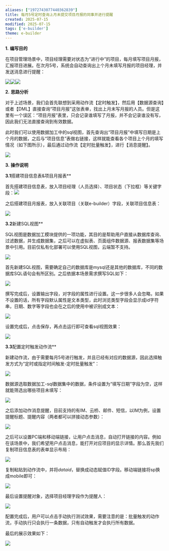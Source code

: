 ```yaml
---
aliases: ["1972743077440362839"]
title: 每月5号定时查询上月未提交项目月报的同事并进行提醒
created: 2025-07-15
modified: 2025-07-15
tags: ['e-builder']
theme: e-builder
---
```


**1.** **编写目的**

在项目管理场景中，项目经理需要对状态为“进行中”的项目，每月填写项目月报，汇报项目进展。在次月5号，系统会自动查询出上个月未填写月报的项目经理，并发送消息进行提醒：

![](3afc37fd3ae69c2d1331299bdf9ac847.jpg)![](07f5e30190efdd3504954a72b8678b39.jpg)![](2b3b42b6433009882a8f8a84e1807dbe.jpg)

**2.** **思路分析**

对于上述场景，我们会首先联想到采用动作流【定时触发】，然后用【数据源查询】或者【DML】直接查询“项目月报”这张表单，找出上月未写月报的人员。但是这里有一个误区：“项目月报”表里，只会记录谁填写了月报，并不会记录谁没有写，因此我们无法直接查询到有效数据。

此时我们可以使用数据加工中的sql视图，首先查询出“项目月报”中填写日期是上个月的数据，之后与“项目信息”表做右链接，这样就能查看各个项目上个月的填写情况（如下图所示），最后通过动作流【定时批量触发】，进行【消息提醒】。

![](7ea982039d2e16e02a083e7f71dd0644.jpg)

**3.** **操作说明**

**3.1**搭建项目信息表&项目月报表**

首先搭建项目信息表，放入项目经理（人员选择）、项目状态（下拉框）等关键字段：![](b9a957de1de14ed0cd16f757f4f2c77b.jpg)

之后搭建项目月报表，放入关联项目（关联e-builder）字段，关联项目信息表：

![](17587e8e72640e79ed374f00ac360588.jpg)

**3.2**新建SQL视图**

SQL视图是数据加工模块提供的一项功能，其目的是帮助用户直接从数据库查询、过滤数据，并生成数据集，之后可以在虚拟表、页面组件数据源、报表数据集等场景中引用。目前仅私有化部署可以使用SQL视图，云端暂不支持。

![](57c56e866e5ded01442d017de34a1de4.jpg)

首先新建SQL视图，需要确定自己的数据库是mysql还是其他的数据库，不同的数据库SQL语句会有所区别。之后依据本场景需求撰写SQL如下：

![](e93714b60d88de844d0701099baca771.jpg)

撰写完成后，设置输出字段，对字段的属性进行设置。这一步很多人会忽略，如果不设置的话，所有字段默认属性是文本类型，此时浏览类型字段会显示成id字符串，日期、数字等字段也会在之后的使用中被识别成文本：

![](851e492cea73f6cfaea0728fa226088c.jpg)

设置完成后，点击保存，再点击运行即可查看sql视图效果：

![](ae7233cda103e6be1f336f0d75ba789d.jpg)

**3.3**配置定时触发动作流**

新建动作流，由于需要每月5号进行触发，并且已经有对应的数据源，因此选择触发方式为“定时或指定时间触发-定时批量触发”：

![](863936dd1d4887bb436a866669f0cdab.jpg)

数据源选取数据加工-sql数据集中的数据，条件设置为“填写日期”字段为空，这样就能筛选出哪些项目未填写：

![](2fe27fd00c7046f8bd89479ef5a08164.jpg)

之后添加动作消息提醒，目前支持的有IM、云桥、邮件、短信，以IM为例，设置提醒标题、提醒内容（两者都可以拼接动态参数）：

![](7185cde60d81059b778cfdcdece6d6ad.jpg)

之后可以设置PC端和移动端链接，让用户点击消息，自动打开链接的内容。例如在该场景中，我们希望用户点击消息，能打开对应项目的显示详情。那么首先我们复制项目信息表的表单显示布局：

![](88898c068abdfccfd670983f2889d2d1.jpg)

复制粘贴到动作流中，并将$dataid$，替换成动态赋值ID字段。移动端链接将sp换成mobile即可：

![](b557c2b2d7d35ec87a3f96ad8d81c4f3.jpg)

最后设置提醒对象，选择项目经理字段作为提醒人：

![](f31d1dbdc161fce21e24e5bd0fdbb72f.jpg)

配置完成后，用户可以点击手动执行测试效果，需要注意的是：批量触发的动作流，手动执行只会执行一条数据，只有自动触发才会执行所有数据。

最后的展示效果如下：

![](049173f3d27720737265eaeccafbf9c9.jpg)